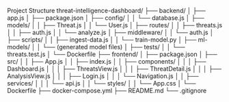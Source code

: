 Project Structure
threat-intelligence-dashboard/
├── backend/
│   ├── app.js
│   ├── package.json
│   ├── config/
│   │   └── database.js
│   ├── models/
│   │   ├── Threat.js
│   │   └── User.js
│   ├── routes/
│   │   ├── threats.js
│   │   ├── auth.js
│   │   └── analyze.js
│   ├── middleware/
│   │   └── auth.js
│   ├── scripts/
│   │   ├── ingest-data.js
│   │   └── train-model.py
│   ├── ml-models/
│   │   └── (generated model files)
│   ├── tests/
│   │   └── threats.test.js
│   └── Dockerfile
├── frontend/
│   ├── package.json
│   ├── src/
│   │   ├── App.js
│   │   ├── index.js
│   │   ├── components/
│   │   │   ├── Dashboard.js
│   │   │   ├── ThreatsView.js
│   │   │   ├── ThreatDetail.js
│   │   │   ├── AnalysisView.js
│   │   │   ├── Login.js
│   │   │   └── Navigation.js
│   │   ├── services/
│   │   │   └── api.js
│   │   └── styles/
│   │       └── App.css
│   └── Dockerfile
├── docker-compose.yml
├── README.md
└── .gitignore
